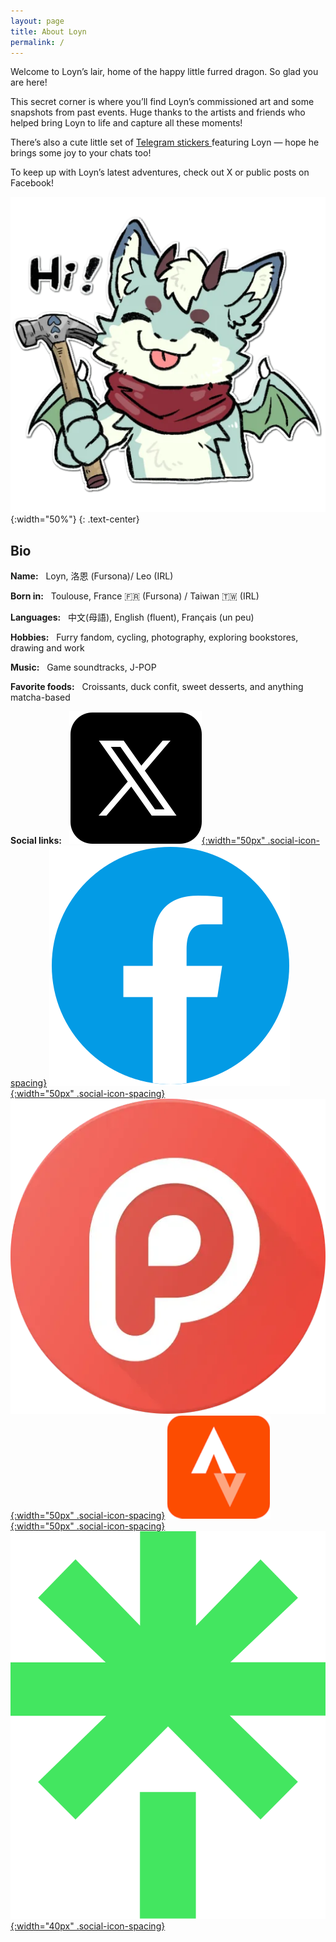 ```yaml
---
layout: page
title: About Loyn
permalink: /
---
```

Welcome to Loyn’s lair, home of the happy little furred dragon. So glad you are here!

This secret corner is where you’ll find Loyn’s commissioned art and some snapshots from past events. Huge thanks to the artists and friends who helped bring Loyn to life and capture all these moments!

<p>
There’s also a cute little set of 
<a href="https://t.me/addstickers/loynn" class="telegram-link" target="_blank" rel="noopener noreferrer">
Telegram stickers
</a> featuring Loyn — hope he brings some joy to your chats too!
</p>

To keep up with Loyn’s latest adventures, check out X or public posts on Facebook!

![2705132-11.output](/assets/images/index_hammer.webp){:width="50%"}
{: .text-center}

## Bio
 **Name:** &nbsp;  Loyn, 洛恩 (Fursona)/ Leo (IRL)

 **Born in:** &nbsp; Toulouse, France 🇫🇷 (Fursona) / Taiwan 🇹🇼 (IRL)

 **Languages:** &nbsp; 中文(母語), English (fluent), Français (un peu)

 **Hobbies:** &nbsp; Furry fandom, cycling, photography, exploring bookstores, drawing and work

 **Music:** &nbsp; Game soundtracks, J-POP

 **Favorite foods:** &nbsp; Croissants, duck confit, sweet desserts, and anything matcha-based
 
 
 **Social links:** &nbsp; 
[![X](/assets/images/social/x.png){:width="50px" .social-icon-spacing}](https://x.com/loynuwu)
[![Facebook](/assets/images/social/fb.png){:width="50px" .social-icon-spacing}](https://www.facebook.com/loynuwu)
[![Plurk](/assets/images/social/plurk.webp){:width="50px" .social-icon-spacing}](https://www.plurk.com/Leo_os)
[![Strava](/assets/images/social/strava.png){:width="50px" .social-icon-spacing}](https://www.strava.com/athletes/leokan)
[![Linktree](/assets/images/social/linktree.svg){:width="40px" .social-icon-spacing}](https://linktr.ee/loyn)

